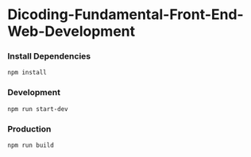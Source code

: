 # Dicoding-Fundamental-Front-End-Web-Development

### Install Dependencies
    npm install
### Development
    npm run start-dev
### Production
    npm run build
